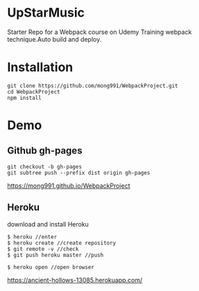 # UpStarMusic
Starter Repo for a Webpack course on Udemy
Training webpack technique.Auto build and deploy.

# Installation
```
git clone https://github.com/mong991/WebpackProject.git
cd WebpackProject
npm install
```

# Demo
## Github gh-pages
```
git checkout -b gh-pages
git subtree push --prefix dist origin gh-pages
```
https://mong991.github.io/WebpackProject

## Heroku
download and install Heroku
```
$ heroku //enter
$ heroku create //create repository
$ git remote -v //check
$ git push heroku master //push

$ heroku open //open browser
``` 
https://ancient-hollows-13085.herokuapp.com/